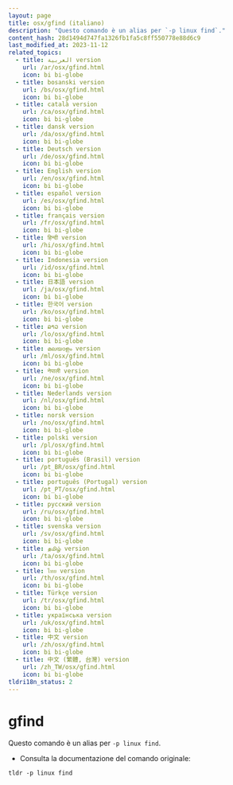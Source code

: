 ```yaml
---
layout: page
title: osx/gfind (italiano)
description: "Questo comando è un alias per `-p linux find`."
content_hash: 28d1494d747fa1326fb1fa5c8ff550778e88d6c9
last_modified_at: 2023-11-12
related_topics:
  - title: العربية version
    url: /ar/osx/gfind.html
    icon: bi bi-globe
  - title: bosanski version
    url: /bs/osx/gfind.html
    icon: bi bi-globe
  - title: català version
    url: /ca/osx/gfind.html
    icon: bi bi-globe
  - title: dansk version
    url: /da/osx/gfind.html
    icon: bi bi-globe
  - title: Deutsch version
    url: /de/osx/gfind.html
    icon: bi bi-globe
  - title: English version
    url: /en/osx/gfind.html
    icon: bi bi-globe
  - title: español version
    url: /es/osx/gfind.html
    icon: bi bi-globe
  - title: français version
    url: /fr/osx/gfind.html
    icon: bi bi-globe
  - title: हिन्दी version
    url: /hi/osx/gfind.html
    icon: bi bi-globe
  - title: Indonesia version
    url: /id/osx/gfind.html
    icon: bi bi-globe
  - title: 日本語 version
    url: /ja/osx/gfind.html
    icon: bi bi-globe
  - title: 한국어 version
    url: /ko/osx/gfind.html
    icon: bi bi-globe
  - title: ລາວ version
    url: /lo/osx/gfind.html
    icon: bi bi-globe
  - title: മലയാളം version
    url: /ml/osx/gfind.html
    icon: bi bi-globe
  - title: नेपाली version
    url: /ne/osx/gfind.html
    icon: bi bi-globe
  - title: Nederlands version
    url: /nl/osx/gfind.html
    icon: bi bi-globe
  - title: norsk version
    url: /no/osx/gfind.html
    icon: bi bi-globe
  - title: polski version
    url: /pl/osx/gfind.html
    icon: bi bi-globe
  - title: português (Brasil) version
    url: /pt_BR/osx/gfind.html
    icon: bi bi-globe
  - title: português (Portugal) version
    url: /pt_PT/osx/gfind.html
    icon: bi bi-globe
  - title: русский version
    url: /ru/osx/gfind.html
    icon: bi bi-globe
  - title: svenska version
    url: /sv/osx/gfind.html
    icon: bi bi-globe
  - title: தமிழ் version
    url: /ta/osx/gfind.html
    icon: bi bi-globe
  - title: ไทย version
    url: /th/osx/gfind.html
    icon: bi bi-globe
  - title: Türkçe version
    url: /tr/osx/gfind.html
    icon: bi bi-globe
  - title: українська version
    url: /uk/osx/gfind.html
    icon: bi bi-globe
  - title: 中文 version
    url: /zh/osx/gfind.html
    icon: bi bi-globe
  - title: 中文 (繁體, 台灣) version
    url: /zh_TW/osx/gfind.html
    icon: bi bi-globe
tldri18n_status: 2
---
```

# gfind

Questo comando è un alias per `-p linux find`.

- Consulta la documentazione del comando originale:

`tldr -p linux find`
